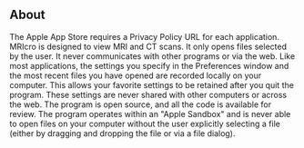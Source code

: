## About

The Apple App Store requires a Privacy Policy URL for each application. MRIcro is designed to view MRI and CT scans. It only opens files selected by the user. It never communicates with other programs or via the web. Like most applications, the settings you specify in the Preferences window and the most recent files you have opened are recorded locally on your computer. This allows your favorite settings to be retained after you quit the program. These settings are never shared with other computers or across the web. The program is open source, and all the code is available for review. The program operates within an "Apple Sandbox" and is never able to open files on your computer without the user explicitly selecting a file (either by dragging and dropping the file or via a file dialog).

